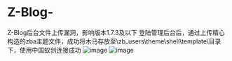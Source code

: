 # Z-Blog-
Z-Blog后台文件上传漏洞，影响版本1.7.3及以下
登陆管理后台后，通过上传精心构造的zba主题文件，成功将木马存放至\zb_users\theme\shell\template\目录下，使用中国蚁剑连接成功
![image](https://github.com/user-attachments/assets/121f913b-f52a-4fcf-84f6-adf9ecd9900e)
![image](https://github.com/user-attachments/assets/7fb8b38b-4cae-4a9a-9263-e07ea4236550)
